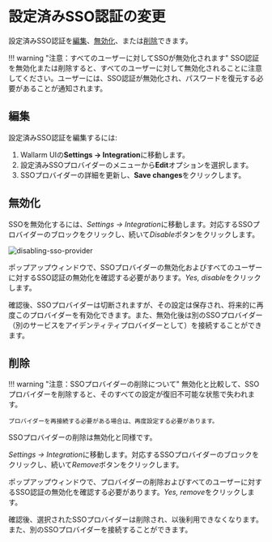 # 設定済みSSO認証の変更

[img-disable-sso-provider]:     ../../../images/admin-guides/configuration-guides/sso/disable-sso-provider.png

[doc-setup-sso-gsuite]:     gsuite/overview.md
[doc-setup-sso-okta]:       okta/overview.md

[anchor-edit]:      #editing
[anchor-disable]:   #disabling
[anchor-remove]:    #removing

設定済みSSO認証を[編集][anchor-edit]、[無効化][anchor-disable]、または[削除][anchor-remove]できます。

!!! warning "注意：すべてのユーザーに対してSSOが無効化されます"
    SSO認証を無効化または削除すると、すべてのユーザーに対して無効化されることに注意してください。ユーザーには、SSO認証が無効化され、パスワードを復元する必要があることが通知されます。

## 編集

設定済みSSO認証を編集するには:

1. Wallarm UIの**Settings → Integration**に移動します。
2. 設定済みSSOプロバイダーのメニューから**Edit**オプションを選択します。
3. SSOプロバイダーの詳細を更新し、**Save changes**をクリックします。

## 無効化

SSOを無効化するには、*Settings → Integration*に移動します。対応するSSOプロバイダーのブロックをクリックし、続いて*Disable*ボタンをクリックします。

![disabling-sso-provider][img-disable-sso-provider]

ポップアップウィンドウで、SSOプロバイダーの無効化およびすべてのユーザーに対するSSO認証の無効化を確認する必要があります。*Yes, disable*をクリックします。

確認後、SSOプロバイダーは切断されますが、その設定は保存され、将来的に再度このプロバイダーを有効化できます。また、無効化後は別のSSOプロバイダー（別のサービスをアイデンティティプロバイダーとして）を接続することができます。

## 削除

!!! warning "注意：SSOプロバイダーの削除について"
    無効化と比較して、SSOプロバイダーを削除すると、そのすべての設定が復旧不可能な状態で失われます。
    
    プロバイダーを再接続する必要がある場合は、再度設定する必要があります。

SSOプロバイダーの削除は無効化と同様です。

*Settings → Integration*に移動します。対応するSSOプロバイダーのブロックをクリックし、続いて*Remove*ボタンをクリックします。

ポップアップウィンドウで、プロバイダーの削除およびすべてのユーザーに対するSSO認証の無効化を確認する必要があります。*Yes, remove*をクリックします。

確認後、選択されたSSOプロバイダーは削除され、以後利用できなくなります。また、別のSSOプロバイダーを接続することができます。
